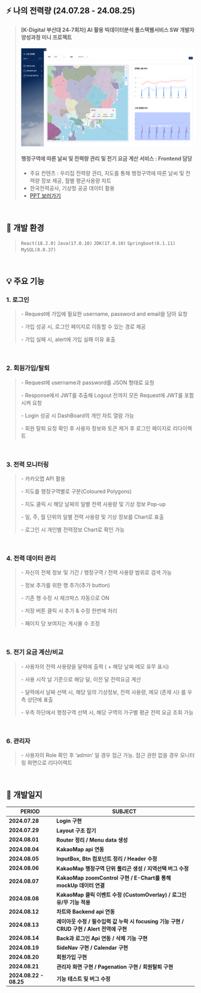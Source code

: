 ## ⚡ 나의 전력량 (24.07.28 - 24.08.25)
> ####  [K-Digital 부산대 24-7회차] AI 활용 빅데이터분석 풀스택웹서비스 SW 개발자 양성과정 미니 프로젝트
> #### ![전력 모니터링](./monitoring.png "구글 드라이브")
> #### 행정구역에 따른 날씨 및 전력량 관리 및 전기 요금 계산 서비스 : Frontend 담당
> - 주요 컨텐츠 : 우리집 전력량 관리, 지도를 통해 행정구역에 따른 날씨 및 전력량 정보 제공, 월별 평균사용량 차트
> - 한국전력공사, 기상청 공공 데이터 활용
> - [PPT 보러가기](https://drive.google.com/drive/folders/1-a2fFd3H7AS8LuBA-HYXWhqX8SVNGCFf?usp=drive_link)

<br />

## :wrench: 개발 환경
>`React(18.2.0)`
`Java(17.0.10)`
`JDK(17.0.10)`
`Springboot(6.1.11)`
`MySQL(8.0.37)`


<br />

## :bulb: 주요 기능
  ### 1. 로그인 
 > <p>- Request에 가입에 필요한 username, password and email을 담아 요청</p>
 > <p>- 가입 성공 시, 로그인 페이지로 이동할 수 있는 경로 제공</p>
 > <p>- 가입 실패 시, alert에 가입 실패 이유 표출</p>

<br />

### 2. 회원가입/탈퇴 
> <p>- Request에 username과 password를 JSON 형태로 요청</p>
> <p>- Response에서 JWT를 추출해 Logout 전까지 모든 Request에 JWT를 포함시켜 요청 </p>
> <p>- Login 성공 시 DashBoard의 개인 차트 열람 가능</p>
> <p>- 회원 탈퇴 요청 확인 후 사용자 정보와 토큰 제거 후 로그인 페이지로 리다이렉트</p>

<br />

### 3. 전력 모니터링
> <p>- 카카오맵 API 활용</p>
> <p>- 지도를 행정구역별로 구분(Coloured Polygons)</p>
> <p>- 지도 클릭 시 해당 날짜의 일별 전력 사용량 및 기상 정보 Pop-up</p>
> <p>- 일, 주, 월 단위의 일별 전력 사용량 및 기상 정보를 Chart로 표출</p>
> <p>- 로그인 시 개인별 전력정보 Chart로 확인 가능

<br />

### 4. 전력 데이터 관리
> <p>- 자신의 전체 정보 및 기간 / 행정구역 / 전력 사용량 범위로 검색 가능</p>
> <p>- 정보 추가를 위한 행 추가(추가 button)</p>
> <p>- 기존 행 수정 시 체크박스 자동으로 ON</p>
> <p>- 저장 버튼 클릭 시 추가 & 수정 한번에 처리</p>
> <p>- 페이지 당 보여지는 게시물 수 조정</p>

<br />

### 5. 전기 요금 계산/비교
> <p>- 사용자의 전력 사용량을 달력에 출력 ( + 해당 날짜 메모 유무 표시)</p>
> <p>- 사용 시작 날 기준으로 해당 달, 이전 달 전력요금 계산</p>
> <p>- 달력에서 날짜 선택 시, 해당 일의 기상정보, 전력 사용량, 메모 (존재 시) 를 우측 상단에 표출</p>
> <p>- 우측 하단에서 행정구역 선택 시, 해당 구역의 가구별 평균 전력 요금 조회 가능 </p>
<br />


### 6. 관리자
> <p>- 사용자의 Role 확인 후 ‘admin’ 일 경우 접근 가능. 접근 권한 없을 경우 모니터링 화면으로 리다이렉트</p>
>
<br />


## :page_with_curl: 개발일지

| PERIOD | SUBJECT | 
| ------- | ------- |
| **2024.07.28** | **Login 구현** | 
| **2024.07.29** | **Layout 구조 잡기** | 
| **2024.08.01** | **Router 정리 / Menu data 생성** | 
| **2024.08.04** | **KakaoMap api 연동** | 
| **2024.08.05** | **InputBox, Btn 컴포넌트 정리 / Header 수정** | 
| **2024.08.06** | **KakaoMap 행정구역 단위 폴리곤 생성 / 지역선택 버그 수정** | 
| **2024.08.07** | **KakaoMap zoomControl 구현 / E-Chart를 통해 mockUp 데이터 연결** | 
| **2024.08.08** | **KakaoMap 클릭 이벤트 수정 (CustomOverlay) / 로그인 유/무 기능 적용** | 
| **2024.08.12** | **차트와 Backend api 연동** | 
| **2024.08.13** | **레이아웃 수정 / 필수입력 값 누락 시 focusing 기능 구현 / CRUD 구현 / Alert 전역에 구현** | 
| **2024.08.14** | **Back과 로그인 Api 연동 / 삭제 기능 구현** | 
| **2024.08.19** | **SideNav 구현 / Calendar 구현** | 
| **2024.08.20** | **회원가입 구현** | 
| **2024.08.21** | **관리자 화면 구현 / Pagenation 구현 / 회원탈퇴 구현** | 
| **2024.08.22 - 08.25** | **기능 테스트 및 버그 수정** | 
